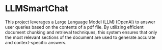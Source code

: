 # LLMSmartChat
This project leverages a Large Language Model (LLM) (OpenAI) to answer user queries based on the contents of a pdf file. By utilizing efficient document chunking and retrieval techniques, this system ensures that only the most relevant sections of the document are used to generate accurate and context-specific answers.
